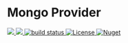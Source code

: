 
# Mongo Provider

 <a href="https://github.com/scaffold-dotnet/donet-stackspot-mongoprovider-plugin/graphs/contributors" alt="Contributors">
    <img src="https://img.shields.io/github/contributors/scaffold-dotnet/donet-stackspot-mongoprovider-plugin" />
</a>
<a href="https://github.com/scaffold-dotnet/donet-stackspot-mongoprovider-plugin/commits/main" alt="Total Commits">
    <img src="https://img.shields.io/github/commit-activity/m/scaffold-dotnet/donet-stackspot-mongoprovider-plugin/main" />
</a>  
<a href="https://github.com/scaffold-dotnet/donet-stackspot-mongoprovider-plugin/actions/workflows/ci.yml">
    <img src="https://github.com/scaffold-dotnet/donet-stackspot-mongoprovider-plugin/actions/workflows/ci.yml/badge.svg" alt="build status">
</a>
<a href="https://github.com/scaffold-dotnet/donet-stackspot-mongoprovider-plugin/blob/main/LICENSE">
    <img src="https://img.shields.io/github/license/scaffold-dotnet/donet-stackspot-mongoprovider-plugin" alt="License"/>
</a>
<a href="https://www.nuget.org/packages/ScaffoldDotnet.MongoProvider">
    <img src="https://img.shields.io/nuget/dt/ScaffoldDotnet.MongoProvider" alt="Nuget"/>
</a>  